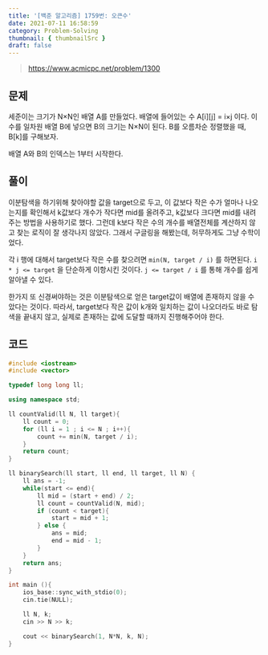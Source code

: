 ```yaml
---
title: '[백준 알고리즘] 1759번: 오큰수'
date: 2021-07-11 16:58:59
category: Problem-Solving
thumbnail: { thumbnailSrc }
draft: false
---
```


> https://www.acmicpc.net/problem/1300

## 문제

세준이는 크기가 N×N인 배열 A를 만들었다. 배열에 들어있는 수 A[i][j] = i×j 이다. 이 수를 일차원 배열 B에 넣으면 B의 크기는 N×N이 된다. B를 오름차순 정렬했을 때, B[k]를 구해보자.

배열 A와 B의 인덱스는 1부터 시작한다.

## 풀이

이분탐색을 하기위해 찾아야할 값을 target으로 두고, 이 값보다 작은 수가 얼마나 나오는지를 확인해서 k값보다 개수가 작다면 mid를 올려주고, k값보다 크다면 mid를 내려주는 방법을 사용하기로 했다. 그런데 k보다 작은 수의 개수를 배열전체를 계산하지 않고 찾는 로직이 잘 생각나지 않았다. 그래서 구글링을 해봤는데, 허무하게도 그냥 수학이었다.

각 i 행에 대해서 target보다 작은 수를 찾으려면 `min(N, target / i)` 를 하면된다. `i * j <= target` 을 단순하게 이항시킨 것이다. `j <= target / i` 를 통해 개수를 쉽게 알아낼 수 있다.

한가지 또 신경써야하는 것은 이분탐색으로 얻은 target값이 배열에 존재하지 않을 수 았다는 것이다. 따라서, target보다 작은 값이 k개와 일치하는 값이 나오더라도 바로 탐색을 끝내지 않고, 실제로 존재하는 값에 도달할 때까지 진행해주어야 한다.

## 코드

```cpp
#include <iostream>
#include <vector>

typedef long long ll;

using namespace std;

ll countValid(ll N, ll target){
    ll count = 0;
    for (ll i = 1 ; i <= N ; i++){
        count += min(N, target / i);
    }
    return count;
}

ll binarySearch(ll start, ll end, ll target, ll N) {
    ll ans = -1;
    while(start <= end){
        ll mid = (start + end) / 2;
        ll count = countValid(N, mid);
        if (count < target){
            start = mid + 1;
        } else {
            ans = mid;
            end = mid - 1;
        }
    }
    return ans;
}

int main (){
    ios_base::sync_with_stdio(0);
    cin.tie(NULL);

    ll N, k;
    cin >> N >> k;

    cout << binarySearch(1, N*N, k, N);
}

```
